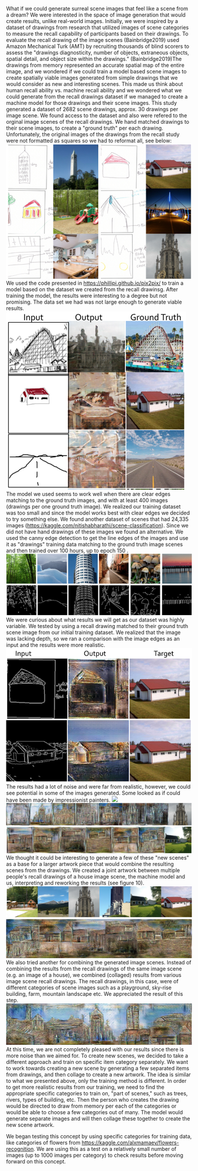 What if we could generate surreal scene images that feel like a scene from a dream? We were interested in the space of image generation that would create results, unlike real-world images. Initially, we were inspired by a dataset of drawings from research that utilized images of scene categories to measure the recall capability of participants based on their drawings. To evaluate the recall drawing of the image scenes (Bainbridge2019) used Amazon Mechanical Turk (AMT) by recruiting thousands of blind scorers to assess the "drawings diagnosticity, number of objects, extraneous objects, spatial detail, and object size within the drawings." (Bainbridge2019)The drawings from memory represented an accurate spatial map of the entire image, and we wondered if we could train a model based scene images to create spatially viable images generated from simple drawings that we would consider as new and interesting scenes. This made us think about human recall ability vs. machine recall ability and we wondered what we could generate from the recall drawings dataset if we managed to create a machine model for those drawings and their scene images. This study generated a dataset of 2682 scene drawings, approx. 30 drawings per image scene. We found access to the dataset and also were refered to the orginal image scenes of the recall drawings. We hand matched drawings to their scene images, to create a "ground truth" per each drawing. Unfortunately, the original images of the drawings from the recall study were not formatted as squares so we had to reformat all, see below:
![](Initial.jpg)
We used the code presented in https://phillipi.github.io/pix2pix/ to train a model based on the dataset we created from the recall drawinsg. After training the model, the results were interesting to a degree but not promising. The data set we had was not large enough to generate viable results.
![](Testing.jpg)
The model we used seems to work well when there are clear edges matching to the ground truth images, and with at least 400 images (drawings per one ground truth image). We realized our training dataset was too small and since the model works best with clear edges we decided to try something else. We found another dataset of scenes that had 24,335 images (https://kaggle.com/nitishabharathi/scene-classification). Since we did not have hand drawings of these images we found an alternative. We used the canny edge detection to get the line edges of the images and use it as "drawings" training data matching to the ground truth image scenes and then trained over 100 hours, up to epoch 150 . 
![](edges.jpg)
We were curious about what results we will get as our dataset was highly variable. We tested by using a recall drawing matched to their ground truth scene image from our initial training dataset. We realized that the image was lacking depth, so we ran a comparison with the image edges as an input and the results were more realistic.
![](depthdrawing.jpg)
The results had a lot of noise and were far from realistic, however, we could see potential in some of the images generated. Some looked as if could have been made by impressionist painters. 
![](lighthous.png)
![](tower.jpg)
![](house.jpg)
We thought it could be interesting to generate a few of these "new scenes" as a base for a larger artwork piece that would combine the resulting scenes from the drawings. We created a joint artwork between multiple people's recall drawings of a house image scene, the machine model and us, interpreting and reworking the results (see figure 10).  
![](MultipleScenesImages.png)
![](NewScene2.png)
We also tried another for combining the generated image scenes. Instead of combining the results from the recall drawings of the same image scene (e.g. an image of a house), we combined (collaged) results from various image scene recall drawings. The recall drawings, in this case, were of different categories of scene images such as a playground, sky-rise building, farm, mountain landscape etc. We appreciated the result of this step. 
![](NewScene.jpg)
At this time, we are not completely pleased with our results since there is more noise than we aimed for. To create new scenes, we decided to take a different approach and train on specific item category separately. We want to work towards creating a new scene by generating a few separated items from drawings, and then collage to create a new artwork. The idea is similar to what we presented above, only the training method is different. In order to get more realistic results from our training, we need to find the appropriate specific categories to train on, "part of scenes," such as trees, rivers, types of building, etc. Then the person who creates the drawing would be directed to draw from memory per each of the categories or would be able to choose a few categories out of many. The model would generate separate images and will then collage these together to create the new scene artwork. 

We began testing this concept by using specific categories for training data, like categories of flowers from https://kaggle.com/alxmamaev/flowers-recognition. We are using this as a test on a relatively small number of images (up to 1000 images per category) to check results before moving forward on this concept. 
